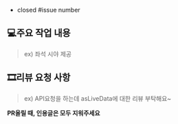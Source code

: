 - closed #issue number

## **💻주요 작업 내용**

> ex) 좌석 시야 제공
## **🎞리뷰 요청 사항**

> ex) API요청을 하는데 asLiveData에 대한 리뷰 부탁해요~

**PR올릴 때, 인용글은 모두 지워주세요**
